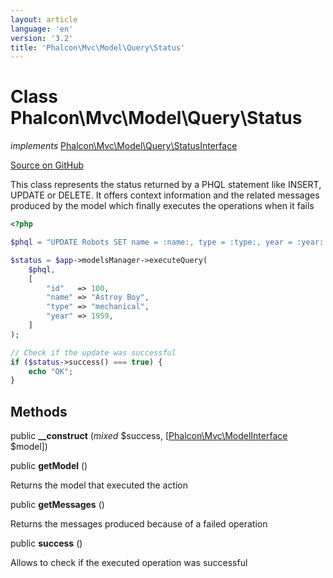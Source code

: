 ```yaml
---
layout: article
language: 'en'
version: '3.2'
title: 'Phalcon\Mvc\Model\Query\Status'
---
```

# Class **Phalcon\Mvc\Model\Query\Status**

*implements* [Phalcon\Mvc\Model\Query\StatusInterface](/3.2/en/api/Phalcon_Mvc_Model_Query_StatusInterface)

<a href="https://github.com/phalcon/cphalcon/tree/v3.2.0/phalcon/mvc/model/query/status.zep" class="btn btn-default btn-sm">Source on GitHub</a>

This class represents the status returned by a PHQL
statement like INSERT, UPDATE or DELETE. It offers context
information and the related messages produced by the
model which finally executes the operations when it fails

```php
<?php

$phql = "UPDATE Robots SET name = :name:, type = :type:, year = :year: WHERE id = :id:";

$status = $app->modelsManager->executeQuery(
    $phql,
    [
        "id"   => 100,
        "name" => "Astroy Boy",
        "type" => "mechanical",
        "year" => 1959,
    ]
);

// Check if the update was successful
if ($status->success() === true) {
    echo "OK";
}

```


## Methods
public  **__construct** (*mixed* $success, [[Phalcon\Mvc\ModelInterface](/3.2/en/api/Phalcon_Mvc_ModelInterface) $model])





public  **getModel** ()

Returns the model that executed the action



public  **getMessages** ()

Returns the messages produced because of a failed operation



public  **success** ()

Allows to check if the executed operation was successful



